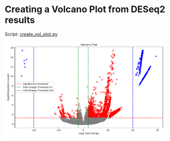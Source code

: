 # Creating a Volcano Plot from DESeq2 results
Script: [create_vol_plot.py](create_vol_plot.py)

![Example image:](volcano_plot.png)

